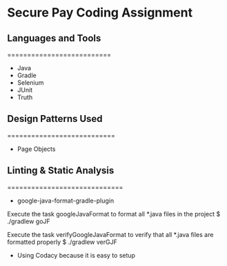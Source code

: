 # Secure Pay Coding Assignment

## Languages and Tools
==========================
- Java
- Gradle
- Selenium
- JUnit
- Truth

## Design Patterns Used
===========================
- Page Objects

## Linting & Static Analysis
=============================
- google-java-format-gradle-plugin

Execute the task googleJavaFormat to format all *.java files in the project
$ ./gradlew goJF

Execute the task verifyGoogleJavaFormat to verify that all *.java files are formatted properly
$ ./gradlew verGJF

- Using Codacy because it is easy to setup